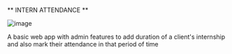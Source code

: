 ** INTERN ATTENDANCE **

![image](https://github.com/r4ghuveer/Intern_Attendanced/assets/101916585/e7f08b26-da92-45f3-a190-eb5c74c26de6)


A basic web app with admin features to add duration of a client's internship and also mark their attendance in that period of time
